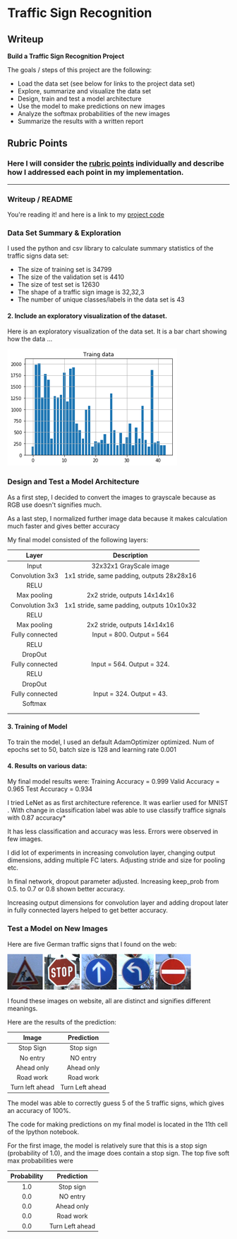 # **Traffic Sign Recognition** 

## Writeup

**Build a Traffic Sign Recognition Project**

The goals / steps of this project are the following:
* Load the data set (see below for links to the project data set)
* Explore, summarize and visualize the data set
* Design, train and test a model architecture
* Use the model to make predictions on new images
* Analyze the softmax probabilities of the new images
* Summarize the results with a written report


[//]: # (Image References)

[image1]: ./examples/download.png "Visualization"
[image2]: ./examples/grayscale.jpg "Grayscaling"
[image3]: ./examples/random_noise.jpg "Random Noise"
[imagea]: ./examples/1.png "Traffic Sign 1"
[imageb]: ./examples/11.png "Traffic Sign 2"
[imagec]: ./examples/12.png "Traffic Sign 3"
[imaged]: ./examples/3.png "Traffic Sign 4"
[imagee]: ./examples/8.png "Traffic Sign 5"

## Rubric Points
### Here I will consider the [rubric points](https://review.udacity.com/#!/rubrics/481/view) individually and describe how I addressed each point in my implementation.  

---
### Writeup / README


You're reading it! and here is a link to my [project code](https://github.com/namoshri/CarND-Traffic-Sign-Classifier-Project/blob/master/Traffic_Sign_Classifier.ipynb)

### Data Set Summary & Exploration


I used the python and csv library to calculate summary statistics of the traffic
signs data set:

* The size of training set is 34799
* The size of the validation set is 4410
* The size of test set is 12630
* The shape of a traffic sign image is 32,32,3
* The number of unique classes/labels in the data set is 43

#### 2. Include an exploratory visualization of the dataset.

Here is an exploratory visualization of the data set. It is a bar chart showing how the data ...

![alt text][image1]

### Design and Test a Model Architecture

As a first step, I decided to convert the images to grayscale because as RGB use doesn't signifies much.

As a last step, I normalized further image data because it makes calculation much faster and gives better accuracy




My final model consisted of the following layers:

| Layer         		|     Description	        					| 
|:---------------------:|:---------------------------------------------:| 
| Input         		| 32x32x1 GrayScale image  						| 
| Convolution 3x3     	| 1x1 stride, same padding, outputs 28x28x16 	|
| RELU					|												|
| Max pooling	      	| 2x2 stride,  outputs 14x14x16 				|
| Convolution 3x3	    | 1x1 stride, same padding, outputs 10x10x32	|
| RELU					|												|
| Max pooling	      	| 2x2 stride,  outputs 14x14x16 				|
| Fully connected		| Input = 800. Output = 564 					|
| RELU					|												|
| DropOut				| 	        									|
| Fully connected		|Input = 564. Output = 324.    	    			|
| RELU					|												|
| DropOut				|         										|
| Fully connected		| Input = 324. Output = 43.						|
| Softmax				|         										|
|						|												|
|						|												|
 


#### 3. Training of Model

To train the model, I used an default AdamOptimizer optimized. Num of epochs set to 50, batch size is 128 and learning rate 0.001

#### 4. Results on various data:

My final model results were:
Training Accuracy = 0.999
Valid Accuracy = 0.965
Test Accuracy = 0.934



I tried LeNet as as first architecture reference. It was earlier used for MNIST . With change in classification label 
was able to use classify traffice signals with 0.87 accuracy*


It has less classification and accuracy was less. Errors were observed in few images.

I did lot of experiments in increasing convolution layer, changing output dimensions, adding multiple FC laters. 
Adjusting stride and size for pooling etc.

In final network, dropout parameter adjusted. Increasing keep_prob from 0.5. to 0.7 or 0.8 shown better accuracy.


Increasing output dimensions for convolution layer and adding dropout later in fully connected layers helped to get better accuracy. 



### Test a Model on New Images



Here are five German traffic signs that I found on the web:

![alt text][imagea]
![alt text][imageb]
![alt text][imagec]
![alt text][imaged]
![alt text][imagee]

I found these images on website, all are distinct and signifies different meanings.



Here are the results of the prediction:

| Image			        |     Prediction	        					| 
|:---------------------:|:---------------------------------------------:| 
| Stop Sign      		| Stop sign   									| 
| No entry     			| NO entry 										|
| Ahead only			| Ahead only									|
| Road work	      		| Road work 					 				|
| Turn left ahead		| Turn Left ahead     							|


The model was able to correctly guess 5 of the 5 traffic signs, which gives an accuracy of 100%. 


The code for making predictions on my final model is located in the 11th cell of the Ipython notebook.

For the first image, the model is relatively sure that this is a stop sign (probability of 1.0), and the image does contain a stop sign. The top five soft max probabilities were

| Probability         	|     Prediction	        					| 
|:---------------------:|:---------------------------------------------:| 
| 1.0      				| Stop sign   									| 
| 0.0     				| NO entry 										|
| 0.0					| Ahead only									|
| 0.0	  				| Road work 					 				|
| 0.0					| Turn Left ahead     							|



